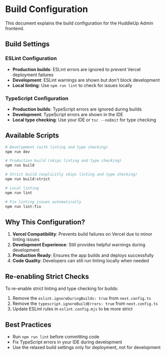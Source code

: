 # Build Configuration

This document explains the build configuration for the HuddleUp Admin frontend.

## Build Settings

### ESLint Configuration
- **Production builds**: ESLint errors are ignored to prevent Vercel deployment failures
- **Development**: ESLint warnings are shown but don't block development
- **Local linting**: Use `npm run lint` to check for issues locally

### TypeScript Configuration
- **Production builds**: TypeScript errors are ignored during builds
- **Development**: TypeScript errors are shown in the IDE
- **Local type checking**: Use your IDE or `tsc --noEmit` for type checking

## Available Scripts

```bash
# Development (with linting and type checking)
npm run dev

# Production build (skips linting and type checking)
npm run build

# Strict build (explicitly skips linting and type checking)
npm run build:strict

# Local linting
npm run lint

# Fix linting issues automatically
npm run lint:fix
```

## Why This Configuration?

1. **Vercel Compatibility**: Prevents build failures on Vercel due to minor linting issues
2. **Development Experience**: Still provides helpful warnings during development
3. **Production Ready**: Ensures the app builds and deploys successfully
4. **Code Quality**: Developers can still run linting locally when needed

## Re-enabling Strict Checks

To re-enable strict linting and type checking for builds:

1. Remove the `eslint.ignoreDuringBuilds: true` from `next.config.ts`
2. Remove the `typescript.ignoreBuildErrors: true` from `next.config.ts`
3. Update ESLint rules in `eslint.config.mjs` to be more strict

## Best Practices

- Run `npm run lint` before committing code
- Fix TypeScript errors in your IDE during development
- Use the relaxed build settings only for deployment, not for development

